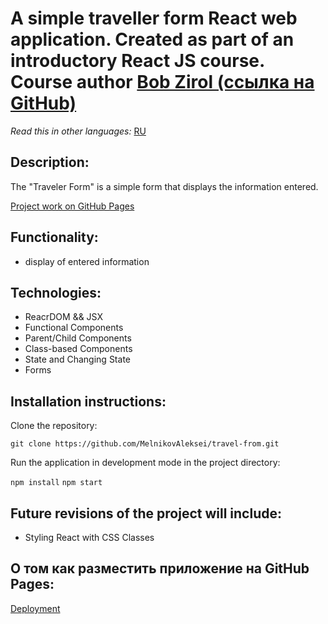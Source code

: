 # A simple traveller form React web application. Created as part of an introductory React JS course. Course author [Bob Zirol (ссылка на GitHub)](https://github.com/bobziroll) 

*Read this in other languages:* [RU](https://github.com/MelnikovAleksei/travel-form/blob/main/README.md) 

## Description: 

The "Traveler Form" is a simple form that displays the information entered. 

[Project work on GitHub Pages](https://melnikovaleksei.github.io/travel-form/) 

## Functionality: 

* display of entered information 

## Technologies: 

* ReacrDOM && JSX 
* Functional Components 
* Parent/Child Components 
* Class-based Components 
* State and Changing State 
* Forms 

## Installation instructions:  

Clone the repository:

`
git clone https://github.com/MelnikovAleksei/travel-from.git
`

Run the application in development mode in the project directory: 

`
npm install
`
`
npm start
`

## Future revisions of the project will include: 

* Styling React with CSS Classes 

## О том как разместить приложение на GitHub Pages: 

[Deployment](https://facebook.github.io/create-react-app/docs/deployment)